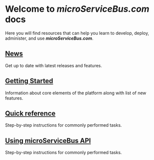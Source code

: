 # Welcome to _**microServiceBus.com**_ docs

Here you will find resources that can help you learn to develop, deploy, administer, and use _**microServiceBus.com**_.

## [News](/microServiceBus.docs/nav/news)

Get up to date with latest releases and features.

## [Getting Started](/wiki/view/1033)

Information about core elements of the platform along with list of new features.

## [Quick reference](/microServiceBus.docs/nav/quickReference)

Step-by-step instructions for commonly performed tasks.

## [Using microServiceBus API](/microServiceBus.docs/nav/api)

Step-by-step instructions for commonly performed tasks.